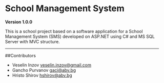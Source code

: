 # School Management System

**Version 1.0.0**

This is a school project based on a software application for a School Management System (SMS)
developed on ASP.NET using C# and MS SQL Server with MVC structure.

---

##Contributors
- Veselin Inzov <veselin.inzov@gmail.com>
- Gancho Purvanov <gaci@abv.bg>
- Hristo Shirov <hshirov@abv.bg>
